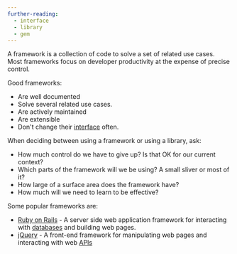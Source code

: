 ```yaml
---
further-reading:
  - interface
  - library
  - gem
---
```

A framework is a collection of code to solve a set of related use cases. Most
frameworks focus on developer productivity at the expense of precise control.

Good frameworks:

* Are well documented
* Solve several related use cases.
* Are actively maintained
* Are extensible
* Don't change their [interface](/interface) often.

When deciding between using a framework or using a library, ask:

* How much control do we have to give up? Is that OK for our current context?
* Which parts of the framework will we be using? A small sliver or most of it?
* How large of a surface area does the framework have?
* How much will we need to learn to be effective?

Some popular frameworks are:

* [Ruby on Rails](http://rubyonrails.org) - A server side web application
  framework for interacting with [databases](/database) and building web pages.
* [jQuery](http://jquery.com) - A front-end framework for manipulating web pages
  and interacting with web [APIs](/api-application-programming-interface)
